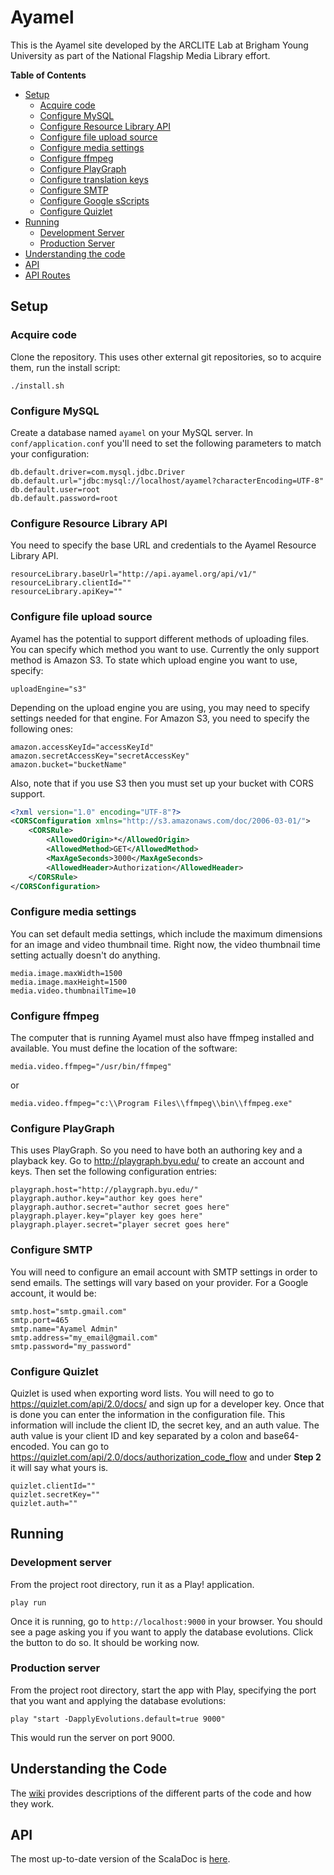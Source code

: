 # Ayamel

This is the Ayamel site developed by the ARCLITE Lab at Brigham Young University as part of the National Flagship Media Library effort.

**Table of Contents**
 - <a href="#setup">Setup</a>
    - <a href="#acquire-code">Acquire code</a>
    - <a href="#configure-mysql">Configure MySQL</a>
    - <a href="#configure-resource-library-api">Configure Resource Library API</a>
    - <a href="#configure-file-upload-source">Configure file upload source</a>
    - <a href="#configure-media-settings">Configure media settings</a>
    - <a href="#configure-ffmpeg">Configure ffmpeg</a>
    - <a href="#configure-playgraph">Configure PlayGraph</a>
    - <a href="#configure-translation-keys">Configure translation keys</a>
    - <a href="#configure-smtp">Configure SMTP</a>
    - <a href="#configure-google-scripts">Configure Google sScripts</a>
    - <a href="#configure-quizlet">Configure Quizlet</a>
 - <a href="#running">Running</a>
    - <a href="#development-server">Development Server</a>
    - <a href="#production-server">Production Server</a>
 - <a href="#understanding-the-code">Understanding the code</a>
 - <a href="#api">API</a>
 - <a href="#conf/routes">API Routes<a/>

## Setup

### Acquire code

Clone the repository. This uses other external git repositories, so to acquire them, run the install script:

    ./install.sh
    
### Configure MySQL

Create a database named `ayamel` on your MySQL server. In `conf/application.conf` you'll need to set the following parameters to match your configuration:

    db.default.driver=com.mysql.jdbc.Driver
    db.default.url="jdbc:mysql://localhost/ayamel?characterEncoding=UTF-8"
    db.default.user=root
    db.default.password=root
    
### Configure Resource Library API

You need to specify the base URL and credentials to the Ayamel Resource Library API.

    resourceLibrary.baseUrl="http://api.ayamel.org/api/v1/"
    resourceLibrary.clientId=""
    resourceLibrary.apiKey=""
    
### Configure file upload source

Ayamel has the potential to support different methods of uploading files. You can specify which method you want to use. Currently the only support method is Amazon S3. To state which upload engine you want to use, specify:

    uploadEngine="s3"
    
Depending on the upload engine you are using, you may need to specify settings needed for that engine. For Amazon S3, you need to specify the following ones:

    amazon.accessKeyId="accessKeyId"
    amazon.secretAccessKey="secretAccessKey"
    amazon.bucket="bucketName"

Also, note that if you use S3 then you must set up your bucket with CORS support.
```xml
<?xml version="1.0" encoding="UTF-8"?>
<CORSConfiguration xmlns="http://s3.amazonaws.com/doc/2006-03-01/">
    <CORSRule>
        <AllowedOrigin>*</AllowedOrigin>
        <AllowedMethod>GET</AllowedMethod>
        <MaxAgeSeconds>3000</MaxAgeSeconds>
        <AllowedHeader>Authorization</AllowedHeader>
    </CORSRule>
</CORSConfiguration>
```

### Configure media settings

You can set default media settings, which include the maximum dimensions for an image and video thumbnail time. Right now, the video thumbnail time setting actually doesn't do anything.

    media.image.maxWidth=1500
    media.image.maxHeight=1500
    media.video.thumbnailTime=10

### Configure ffmpeg

The computer that is running Ayamel must also have ffmpeg installed and available. You must define the location of the
software:

    media.video.ffmpeg="/usr/bin/ffmpeg"

or

    media.video.ffmpeg="c:\\Program Files\\ffmpeg\\bin\\ffmpeg.exe"

### Configure PlayGraph

This uses PlayGraph. So you need to have both an authoring key and a playback key. Go to http://playgraph.byu.edu/ to create an account and keys. Then set the following configuration entries:

    playgraph.host="http://playgraph.byu.edu/"
    playgraph.author.key="author key goes here"
    playgraph.author.secret="author secret goes here"
    playgraph.player.key="player key goes here"
    playgraph.player.secret="player secret goes here"

### Configure SMTP

You will need to configure an email account with SMTP settings in order to send emails. The settings will vary based on your provider. For a Google account, it would be:

    smtp.host="smtp.gmail.com"
    smtp.port=465
    smtp.name="Ayamel Admin"
    smtp.address="my_email@gmail.com"
    smtp.password="my_password"

### Configure Quizlet

Quizlet is used when exporting word lists. You will need to go to https://quizlet.com/api/2.0/docs/ and sign up for a developer key.
Once that is done you can enter the information in the configuration file. This information will include the client ID, the secret key, and an auth value.
The auth value is your client ID and key separated by a colon and base64-encoded. You can go to https://quizlet.com/api/2.0/docs/authorization_code_flow and under **Step 2** it will say what yours is.

    quizlet.clientId=""
    quizlet.secretKey=""
    quizlet.auth=""

## Running

### Development server
From the project root directory, run it as a Play! application.

    play run
    
Once it is running, go to `http://localhost:9000` in your browser. You should see a page asking you if you want to apply the database evolutions. Click the button to do so. It should be working now.

### Production server
From the project root directory, start the app with Play, specifying the port that you want and applying the database evolutions:

    play "start -DapplyEvolutions.default=true 9000"
    
This would run the server on port 9000.

## Understanding the Code

The [wiki](https://github.com/BYU-ARCLITE/Ayamel-Examples/wiki) provides descriptions of the different parts of the code and how they work.

## API

The most up-to-date version of the ScalaDoc is <a href="http://sartre3.byu.edu/ayamel/api">here</a>.
